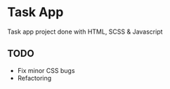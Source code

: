 # Task App
Task app project done with HTML, SCSS & Javascript
<h2>TODO</h2>
<ul>
  <li>Fix minor CSS bugs</li>
  <li>Refactoring</li>
</ul>
